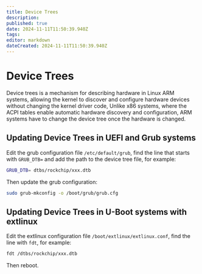 ```yaml
---
title: Device Trees
description: 
published: true
date: 2024-11-11T11:50:39.940Z
tags: 
editor: markdown
dateCreated: 2024-11-11T11:50:39.940Z
---
```


# Device Trees
Device trees is a mechanism for describing hardware in Linux ARM systems, allowing the kernel to discover and configure hardware devices without changing the kernel driver code, Unlike x86 systems, where the ACPI tables  enable automatic hardware discovery and configuration, ARM systems have to change the device tree once the hardware is changed.

## Updating Device Trees in UEFI and Grub systems
Edit the grub configuration file `/etc/default/grub`, find the line that starts with `GRUB_DTB=` and add the path to the device tree file, for example:

```bash
GRUB_DTB= dtbs/rockchip/xxx.dtb
```
Then update the grub configuration:
```bash
sudo grub-mkconfig -o /boot/grub/grub.cfg
```

## Updating Device Trees in U-Boot systems with extlinux
Edit the extlinux configuration file `/boot/extlinux/extlinux.conf`, find the line with `fdt`, for example:

```bash
fdt /dtbs/rockchip/xxx.dtb
```
Then reboot.
